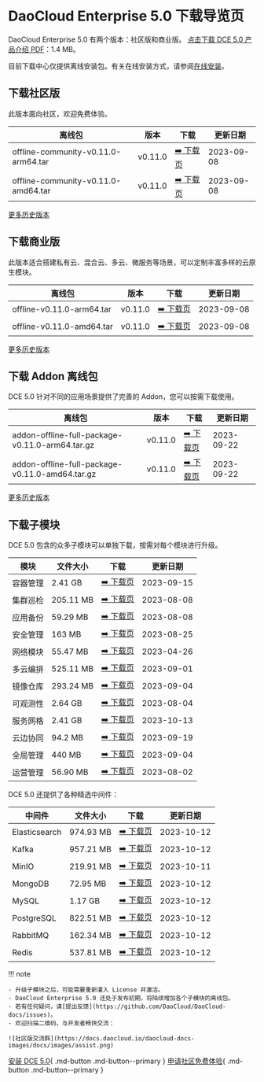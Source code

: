 # DaoCloud Enterprise 5.0 下载导览页

DaoCloud Enterprise 5.0 有两个版本：社区版和商业版。
[点击下载 DCE 5.0 产品介绍 PDF](https://harbor-test2.cn-sh2.ufileos.com/docs/download/DCE5.0-intro.pdf)：1.4 MB。

目前下载中心仅提供离线安装包。有关在线安装方式，请参阅[在线安装](../install/index.md)。

## 下载社区版

此版本面向社区，欢迎免费体验。

| 离线包                              | 版本    | 下载                                                     | 更新日期   |
| ----------------------------------- | ------- | -------------------------------------------------------- | ---------- |
| offline-community-v0.11.0-arm64.tar | v0.11.0 | [:arrow_right: 下载页](./free/dce5-installer-v0.11.0.md) | 2023-09-08 |
| offline-community-v0.11.0-amd64.tar | v0.11.0 | [:arrow_right: 下载页](./free/dce5-installer-v0.11.0.md) | 2023-09-08 |

[更多历史版本](./free/dce5-installer-history.md)

## 下载商业版

此版本适合搭建私有云、混合云、多云、微服务等场景，可以定制丰富多样的云原生模块。

| 离线包                    | 版本    | 下载                                                         | 更新日期   |
| ------------------------- | ------- | ------------------------------------------------------------ | ---------- |
| offline-v0.11.0-arm64.tar | v0.11.0 | [:arrow_right: 下载页](./business/dce5-installer-v0.11.0.md) | 2023-09-08 |
| offline-v0.11.0-amd64.tar | v0.11.0 | [:arrow_right: 下载页](./business/dce5-installer-v0.11.0.md) | 2023-09-08 |

[更多历史版本](./business/dce5-installer-history.md)

## 下载 Addon 离线包

DCE 5.0 针对不同的应用场景提供了完善的 Addon，您可以按需下载使用。

| 离线包                                          | 版本    | 下载                                       | 更新日期   |
| ----------------------------------------------- | ------- | ------------------------------------------ | ---------- |
| addon-offline-full-package-v0.11.0-arm64.tar.gz | v0.11.0 | [:arrow_right: 下载页](./addon/v0.11.0.md) | 2023-09-22 |
| addon-offline-full-package-v0.11.0-amd64.tar.gz | v0.11.0 | [:arrow_right: 下载页](./addon/v0.11.0.md) | 2023-09-22 |

[更多历史版本](./addon/history.md)

## 下载子模块

DCE 5.0 包含的众多子模块可以单独下载，按需对每个模块进行升级。

| 模块     | 文件大小  | 下载                                           | 更新日期   |
| -------- | --------- | ---------------------------------------------- | ---------- |
| 容器管理 | 2.41 GB   | [:arrow_right: 下载页](./modules/ghippo.md)    | 2023-09-15 |
| 集群巡检 | 205.11 MB | [:arrow_right: 下载页](./modules/kcollie.md)   | 2023-08-08 |
| 应用备份 | 59.29 MB  | [:arrow_right: 下载页](./modules/kcoral.md)    | 2023-08-08 |
| 安全管理 | 163 MB    | [:arrow_right: 下载页](./modules/dowl.md)      | 2023-08-25 |
| 网络模块 | 55.47 MB  | [:arrow_right: 下载页](./modules/spidernet.md) | 2023-04-26 |
| 多云编排 | 525.11 MB | [:arrow_right: 下载页](./modules/kairship.md)  | 2023-09-01 |
| 镜像仓库 | 293.24 MB | [:arrow_right: 下载页](./modules/kangaroo.md)  | 2023-09-04 |
| 可观测性 | 2.64 GB   | [:arrow_right: 下载页](./modules/insight.md)   | 2023-08-04 |
| 服务网格 | 2.41 GB   | [:arrow_right: 下载页](./modules/mspider.md)   | 2023-10-13 |
| 云边协同 | 94.2 MB   | [:arrow_right: 下载页](./modules/kant.md)      | 2023-09-19 |
| 全局管理 | 440 MB    | [:arrow_right: 下载页](./modules/ghippo.md)    | 2023-09-04 |
| 运营管理 | 56.90 MB  | [:arrow_right: 下载页](./modules/gmagpie.md)   | 2023-08-02 |

DCE 5.0 还提供了各种精选中间件：

| 中间件        | 文件大小  | 下载                                                          | 更新日期   |
| ------------- | --------- | ------------------------------------------------------------- | ---------- |
| Elasticsearch | 974.93 MB | [:arrow_right: 下载页](./modules/middleware/elasticsearch.md) | 2023-10-12 |
| Kafka         | 957.21 MB | [:arrow_right: 下载页](./modules/middleware/kafka.md)         | 2023-10-12 |
| MinIO         | 219.91 MB | [:arrow_right: 下载页](./modules/middleware/minio.md)         | 2023-10-11 |
| MongoDB       | 72.95 MB  | [:arrow_right: 下载页](./modules/middleware/mongodb.md)       | 2023-10-12 |
| MySQL         | 1.17 GB   | [:arrow_right: 下载页](./modules/middleware/mysql.md)         | 2023-10-12 |
| PostgreSQL    | 822.51 MB | [:arrow_right: 下载页](./modules/middleware/postgresql.md)    | 2023-10-12 |
| RabbitMQ      | 162.34 MB | [:arrow_right: 下载页](./modules/middleware/rabbitmq.md)      | 2023-10-12 |
| Redis         | 537.81 MB | [:arrow_right: 下载页](./modules/middleware/redis.md)         | 2023-10-12 |

!!! note

    - 升级子模块之后，可能需要重新灌入 License 并激活。
    - DaoCloud Enterprise 5.0 还处于发布初期，将陆续增加各个子模块的离线包。
    - 若有任何疑问，请[提出反馈](https://github.com/DaoCloud/DaoCloud-docs/issues)。
    - 欢迎扫描二维码，与开发者畅快交流：

    ![社区版交流群](https://docs.daocloud.io/daocloud-docs-images/docs/images/assist.png)

[安装 DCE 5.0](../install/index.md){ .md-button .md-button--primary }
[申请社区免费体验](../dce/license0.md){ .md-button .md-button--primary }
